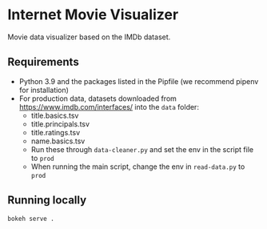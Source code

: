 # Internet Movie Visualizer

Movie data visualizer based on the IMDb dataset.

## Requirements

- Python 3.9 and the packages listed in the Pipfile (we recommend pipenv for installation)
- For production data, datasets downloaded from https://www.imdb.com/interfaces/ into the `data` folder:
  - title.basics.tsv
  - title.principals.tsv
  - title.ratings.tsv
  - name.basics.tsv
  - Run these through `data-cleaner.py` and set the env in the script file to `prod`
  - When running the main script, change the env in `read-data.py` to `prod`

## Running locally

```
bokeh serve .
```
